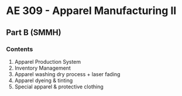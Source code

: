 # AE 309 - Apparel Manufacturing II

## Part B (SMMH)

### Contents

1. Apparel Production System
2. Inventory Management
3. Apparel washing dry process + laser fading
4. Apparel dyeing & tinting
5. Special apparel & protective clothing
